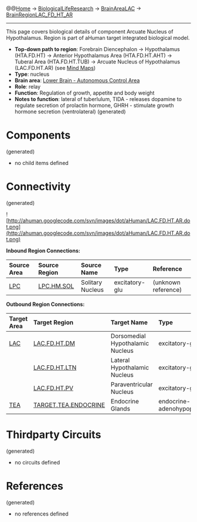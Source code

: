 @@[Home](Home.md) -> [BiologicalLifeResearch](BiologicalLifeResearch.md) -> [BrainAreaLAC](BrainAreaLAC.md) -> [BrainRegionLAC\_FD\_HT\_AR](BrainRegionLAC_FD_HT_AR.md)

---


This page covers biological details of component Arcuate Nucleus of Hypothalamus.
Region is part of aHuman target integrated biological model.

  * **Top-down path to region**: Forebrain Diencephalon -> Hypothalamus (HTA.FD.HT) -> Anterior Hypothalamus Area (HTA.FD.HT.AHT) -> Tuberal Area (HTA.FD.HT.TUB) -> Arcuate Nucleus of Hypothalamus (LAC.FD.HT.AR) (see [Mind Maps](OverallMindMaps.md))
  * **Type**: nucleus
  * **Brain area**: [Lower Brain - Autonomous Control Area](BrainAreaLAC.md)
  * **Role**: relay
  * **Function**: Regulation of growth, appetite and body weight
  * **Notes to function**: lateral of tuberlulum, TIDA - releases dopamine to regulate secretion of prolactin hormone, GHRH - stimulate growth hormone secretion (ventrolateral)
(generated)
# Components #
(generated)


  * no child items defined

# Connectivity #
(generated)


![http://ahuman.googlecode.com/svn/images/dot/aHuman/LAC.FD.HT.AR.dot.png](http://ahuman.googlecode.com/svn/images/dot/aHuman/LAC.FD.HT.AR.dot.png)

**Inbound Region Connections:**

| **Source Area** | **Source Region** | **Source Name** | **Type** | **Reference** |
|:----------------|:------------------|:----------------|:---------|:--------------|
| [LPC](BrainAreaLPC.md) | [LPC.HM.SOL](BrainRegionLPC_HM_SOL.md) | Solitary Nucleus | excitatory-glu | (unknown reference) |

**Outbound Region Connections:**

| **Target Area** | **Target Region** | **Target Name** | **Type** | **Reference** |
|:----------------|:------------------|:----------------|:---------|:--------------|
| [LAC](BrainAreaLAC.md) | [LAC.FD.HT.DM](BrainRegionLAC_FD_HT_DM.md) | Dorsomedial Hypothalamic Nucleus | excitatory-glu | (unknown reference) |
|                 | [LAC.FD.HT.LTN](BrainRegionLAC_FD_HT_LTN.md) | Lateral Hypothalamic Nucleus | excitatory-glu | (unknown reference) |
|                 | [LAC.FD.HT.PV](BrainRegionLAC_FD_HT_PV.md) | Paraventricular Nucleus | excitatory-glu | (unknown reference) |
| [TEA](BrainAreaTEA.md) | [TARGET.TEA.ENDOCRINE](BrainRegionTARGET_TEA_ENDOCRINE.md) | Endocrine Glands | endocrine-adenohypophysis | (unknown reference) |

# Thirdparty Circuits #
(generated)

  * no circuits defined

# References #
(generated)

  * no references defined
